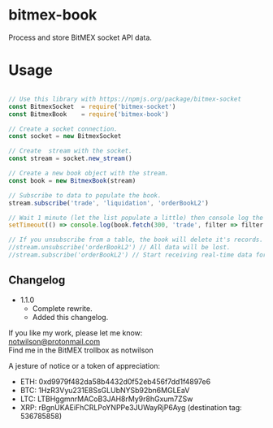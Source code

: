 # bitmex-book
Process and store BitMEX socket API data.

# Usage
```javascript

// Use this library with https://npmjs.org/package/bitmex-socket
const BitmexSocket  = require('bitmex-socket')
const BitmexBook    = require('bitmex-book')

// Create a socket connection.
const socket = new BitmexSocket

// Create  stream with the socket.
const stream = socket.new_stream()

// Create a new book object with the stream.
const book = new BitmexBook(stream)

// Subscribe to data to populate the book.
stream.subscribe('trade', 'liquidation', 'orderBookL2')

// Wait 1 minute (let the list populate a little) then console log the last up to 300 trades.
setTimeout(() => console.log(book.fetch(300, 'trade', filter => filter.symbol === "XBTUSD")), 60000)

// If you unsubscribe from a table, the book will delete it's records.
//stream.unsubscribe('orderBookL2') // All data will be lost.
//stream.subscribe('orderBookL2') // Start receiving real-time data for this table again.
```

## Changelog
- 1.1.0
    - Complete rewrite.
    - Added this changelog.

If you like my work, please let me know:  
notwilson@protonmail.com  
Find me in the BitMEX trollbox as notwilson

A jesture of notice or a token of appreciation:  
- ETH: 0xd9979f482da58b4432d0f52eb456f7dd1f4897e6  
- BTC: 1HzR3Vyu231E8SsGLUbNYSb92bn6MGLEaV  
- LTC: LTBHggmnrMACoB3JAH8rMy9r8hGxum7ZSw  
- XRP: rBgnUKAEiFhCRLPoYNPPe3JUWayRjP6Ayg (destination tag: 536785858)